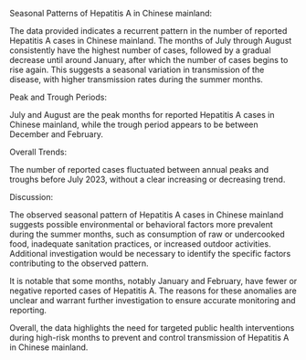 Seasonal Patterns of Hepatitis A in Chinese mainland:

The data provided indicates a recurrent pattern in the number of reported Hepatitis A cases in Chinese mainland. The months of July through August consistently have the highest number of cases, followed by a gradual decrease until around January, after which the number of cases begins to rise again. This suggests a seasonal variation in transmission of the disease, with higher transmission rates during the summer months.

Peak and Trough Periods:

July and August are the peak months for reported Hepatitis A cases in Chinese mainland, while the trough period appears to be between December and February.

Overall Trends:

The number of reported cases fluctuated between annual peaks and troughs before July 2023, without a clear increasing or decreasing trend.

Discussion:

The observed seasonal pattern of Hepatitis A cases in Chinese mainland suggests possible environmental or behavioral factors more prevalent during the summer months, such as consumption of raw or undercooked food, inadequate sanitation practices, or increased outdoor activities. Additional investigation would be necessary to identify the specific factors contributing to the observed pattern.

It is notable that some months, notably January and February, have fewer or negative reported cases of Hepatitis A. The reasons for these anomalies are unclear and warrant further investigation to ensure accurate monitoring and reporting.

Overall, the data highlights the need for targeted public health interventions during high-risk months to prevent and control transmission of Hepatitis A in Chinese mainland.
